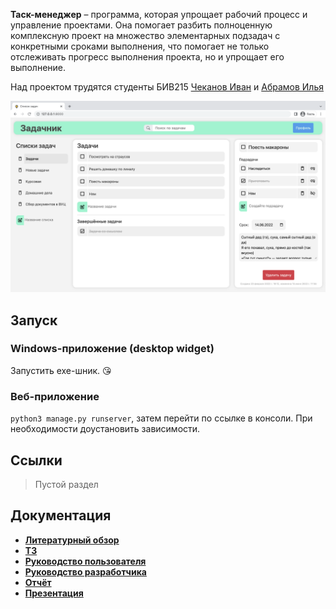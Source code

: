 **Таск-менеджер** – программа, которая упрощает рабочий процесс и управление проектами. Она помогает разбить полноценную комплексную проект на множество элементарных подзадач с конкретными сроками выполнения, что помогает не только отслеживать прогресс выполнения проекта, но и упрощает его выполнение.

Над проектом трудятся студенты БИВ215 [Чеканов Иван](https://vk.com/chekanov_ivan) и [Абрамов Илья](https://vk.com/here_lives_padoru)

![Web app screenshot](/design/web-app.png)

## Запуск

### Windows-приложение (desktop widget)
Запустить exe-шник. 😘

### Веб-приложение
`python3 manage.py runserver`, затем перейти по ссылке в консоли. При необходимости доустановить зависимости.

## Ссылки

> Пустой раздел

## Документация

* [**Литературный обзор**](/docs/%D0%9B%D0%B8%D1%82.%20%D0%BE%D0%B1%D0%B7%D0%BE%D1%80.pdf)
* [**ТЗ**](/docs/%D0%A2%D0%97%20%D0%A7%D0%B5%D0%BA%D0%B0%D0%BD%D0%BE%D0%B2.pdf)
* [**Руководство пользователя**](/docs/%D0%A0%D1%83%D0%BA%D0%BE%D0%B2%D0%BE%D0%B4%D1%81%D1%82%D0%B2%D0%BE%20%D0%BF%D0%BE%D0%BB%D1%8C%D0%B7%D0%BE%D0%B2%D0%B0%D1%82%D0%B5%D0%BB%D1%8F.pdf)
* [**Руководство разработчика**](/docs/%D0%A0%D1%83%D0%BA%D0%BE%D0%B2%D0%BE%D0%B4%D1%81%D1%82%D0%B2%D0%BE%20%D1%80%D0%B0%D0%B7%D1%80%D0%B0%D0%B1%D0%BE%D1%82%D1%87%D0%B8%D0%BA%D0%B0.pdf)
* [**Отчёт**](/docs/%D0%9E%D1%82%D1%87%D1%91%D1%82%20%D0%BF%D0%BE%20%D0%BA%D1%83%D1%80%D1%81%D0%BE%D0%B2%D0%BE%D0%B9.pdf)
* [**Презентация**](/docs/%D0%9F%D1%80%D0%B5%D0%B7%D0%B5%D0%BD%D1%82%D0%B0%D1%86%D0%B8%D1%8F.pdf)
